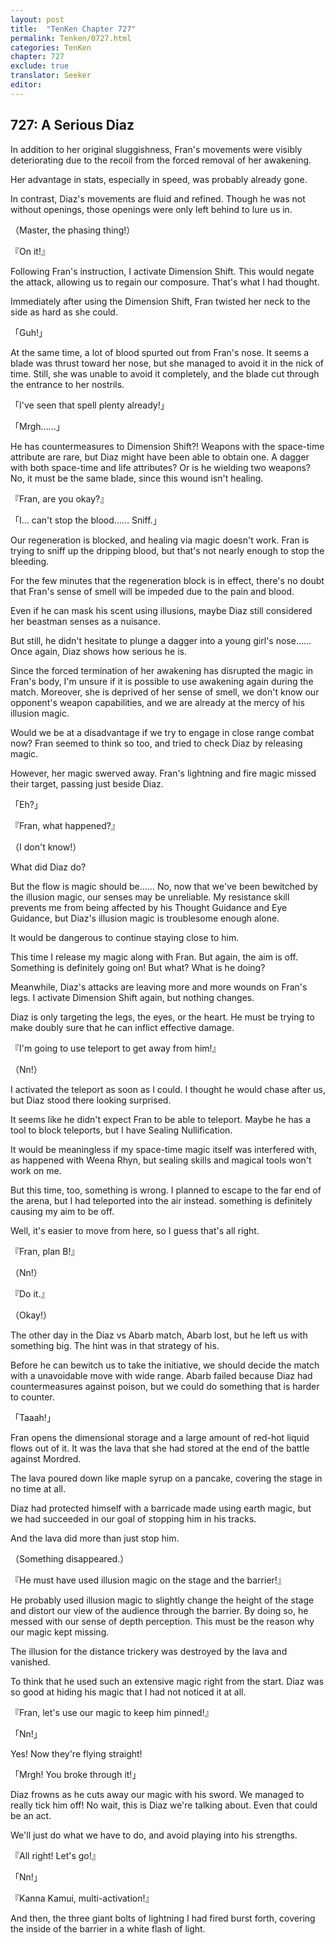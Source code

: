 ```yaml
---
layout: post
title:  "TenKen Chapter 727"
permalink: Tenken/0727.html
categories: TenKen
chapter: 727
exclude: true
translator: Seeker
editor: 
---
```

<h2>727: A Serious Diaz</h2>

In addition to her original sluggishness, Fran's movements were visibly deteriorating due to the recoil from the forced removal of her awakening.

Her advantage in stats, especially in speed, was probably already gone.

In contrast, Diaz's movements are fluid and refined. Though he was not without openings, those openings were only left behind to lure us in.

（Master, the phasing thing!）

『On it!』

Following Fran's instruction, I activate Dimension Shift. This would negate the attack, allowing us to regain our composure. That's what I had thought.

Immediately after using the Dimension Shift, Fran twisted her neck to the side as hard as she could.

「Guh!」

At the same time, a lot of blood spurted out from Fran's nose. It seems a blade was thrust toward her nose, but she managed to avoid it in the nick of time. Still, she was unable to avoid it completely, and the blade cut through the entrance to her nostrils.

「I've seen that spell plenty already!」

「Mrgh……」

He has countermeasures to Dimension Shift?! Weapons with the space-time attribute are rare, but Diaz might have been able to obtain one. A dagger with both space-time and life attributes? Or is he wielding two weapons? No, it must be the same blade, since this wound isn't healing.

『Fran, are you okay?』

「I… can't stop the blood…… Sniff.」

Our regeneration is blocked, and healing via magic doesn't work. Fran is trying to sniff up the dripping blood, but that's not nearly enough to stop the bleeding.

For the few minutes that the regeneration block is in effect, there's no doubt that Fran's sense of smell will be impeded due to the pain and blood.

Even if he can mask his scent using illusions, maybe Diaz still considered her beastman senses as a nuisance.

But still, he didn't hesitate to plunge a dagger into a young girl's nose…… Once again, Diaz shows how serious he is.

Since the forced termination of her awakening has disrupted the magic in Fran's body, I'm unsure if it is possible to use awakening again during the match. Moreover, she is deprived of her sense of smell, we don't know our opponent's weapon capabilities, and we are already at the mercy of his illusion magic.

Would we be at a disadvantage if we try to engage in close range combat now? Fran seemed to think so too, and tried to check Diaz by releasing magic.

However, her magic swerved away. Fran's lightning and fire magic missed their target, passing just beside Diaz.

「Eh?」

『Fran, what happened?』

（I don't know!）

What did Diaz do?

But the flow is magic should be…… No, now that we've been bewitched by the illusion magic, our senses may be unreliable. My resistance skill prevents me from being affected by his Thought Guidance and Eye Guidance, but Diaz's illusion magic is troublesome enough alone.

It would be dangerous to continue staying close to him.

This time I release my magic along with Fran. But again, the aim is off. Something is definitely going on! But what? What is he doing?

Meanwhile, Diaz's attacks are leaving more and more wounds on Fran's legs. I activate Dimension Shift again, but nothing changes.

Diaz is only targeting the legs, the eyes, or the heart. He must be trying to make doubly sure that he can inflict effective damage.

『I'm going to use teleport to get away from him!』

（Nn!）

I activated the teleport as soon as I could. I thought he would chase after us, but Diaz stood there looking surprised.

It seems like he didn't expect Fran to be able to teleport. Maybe he has a tool to block teleports, but I have Sealing Nullification.

It would be meaningless if my space-time magic itself was interfered with, as happened with Weena Rhyn, but sealing skills and magical tools won't work on me.

But this time, too, something is wrong. I planned to escape to the far end of the arena, but I had teleported into the air instead. something is definitely causing my aim to be off.

Well, it's easier to move from here, so I guess that's all right.

『Fran, plan B!』

（Nn!）

『Do it.』

（Okay!）

The other day in the Diaz vs Abarb match, Abarb lost, but he left us with something big. The hint was in that strategy of his.

Before he can bewitch us to take the initiative, we should decide the match with a unavoidable move with wide range. Abarb failed because Diaz had countermeasures against poison, but we could do something that is harder to counter.

「Taaah!」

Fran opens the dimensional storage and a large amount of red-hot liquid flows out of it. It was the lava that she had stored at the end of the battle against Mordred.

The lava poured down like maple syrup on a pancake, covering the stage in no time at all.

Diaz had protected himself with a barricade made using earth magic, but we had succeeded in our goal of stopping him in his tracks.

And the lava did more than just stop him.

（Something disappeared.）

『He must have used illusion magic on the stage and the barrier!』

He probably used illusion magic to slightly change the height of the stage and distort our view of the audience through the barrier. By doing so, he messed with our sense of depth perception. This must be the reason why our magic kept missing.

The illusion for the distance trickery was destroyed by the lava and vanished.

To think that he used such an extensive magic right from the start. Diaz was so good at hiding his magic that I had not noticed it at all.

『Fran, let's use our magic to keep him pinned!』

「Nn!」

Yes! Now they're flying straight!

「Mrgh! You broke through it!」

Diaz frowns as he cuts away our magic with his sword. We managed to really tick him off! No wait, this is Diaz we're talking about. Even that could be an act.

We'll just do what we have to do, and avoid playing into his strengths.

『All right! Let's go!』

「Nn!」

『Kanna Kamui, multi-activation!』

And then, the three giant bolts of lightning I had fired burst forth, covering the inside of the barrier in a white flash of light.



